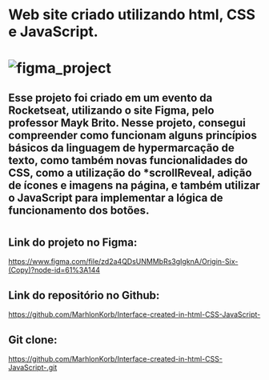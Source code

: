 <h1> Web site criado utilizando html, CSS e JavaScript.<h1>

![figma_project](../fotos/preview.png)

<h2>Esse projeto foi criado em um evento da Rocketseat, utilizando o site Figma, pelo professor Mayk Brito.
Nesse projeto, consegui compreender como funcionam alguns princípios básicos da linguagem de hypermarcação de texto, como também novas funcionalidades do CSS, como a utilização do *scrollReveal, adição de ícones e imagens na página, e também utilizar o JavaScript para implementar a lógica de funcionamento dos botões.<h2/>  

# <h2>Link do projeto no Figma:</h2>https://www.figma.com/file/zd2a4QDsUNMMbRs3gIgknA/Origin-Six-(Copy)?node-id=61%3A144
## <h2>Link do repositório no Github:</h2>
https://github.com/MarhlonKorb/Interface-created-in-html-CSS-JavaScript-

## <h2>Git clone:</h2>https://github.com/MarhlonKorb/Interface-created-in-html-CSS-JavaScript-.git

